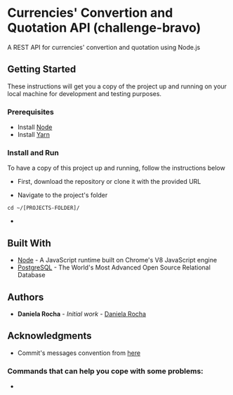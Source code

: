 # Currencies' Convertion and Quotation API (challenge-bravo)

A REST API for currencies' convertion and quotation using Node.js

## Getting Started

These instructions will get you a copy of the project up and running on your local machine for development and testing purposes.

### Prerequisites

- Install [Node](https://nodejs.org/en/)
- Install [Yarn](https://yarnpkg.com/)

### Install and Run

To have a copy of this project up and running, follow the instructions below

- First, download the repository or clone it with the provided URL

- Navigate to the project's folder

```cd ~/[PROJECTS-FOLDER]/```

- 

## Built With

- [Node](https://nodejs.org/en/) - A JavaScript runtime built on Chrome's V8 JavaScript engine
- [PostgreSQL](https://www.postgresql.org/) - The World's Most Advanced Open Source Relational Database

## Authors

- **Daniela Rocha** - _Initial work_ - [Daniela Rocha](https://github.com/danirocha)

## Acknowledgments

- Commit's messages convention from [here](https://github.com/pvdlg/conventional-commit-types)

### Commands that can help you cope with some problems:
- 